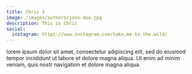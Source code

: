 ```yaml
---
title: Chris J
image: /images/authors/john-doe.jpg
description: This is Chris
social:
  instagram: https://www.instagram.com/take.me.to.the.wild/
---
```


lorem ipsum dolor sit amet, consectetur adipiscing elit, sed do eiusmod tempor incididunt ut labore et dolore magna aliqua. Ut enim ad minim veniam, quis nostr navigation et dolore magna aliqua.
